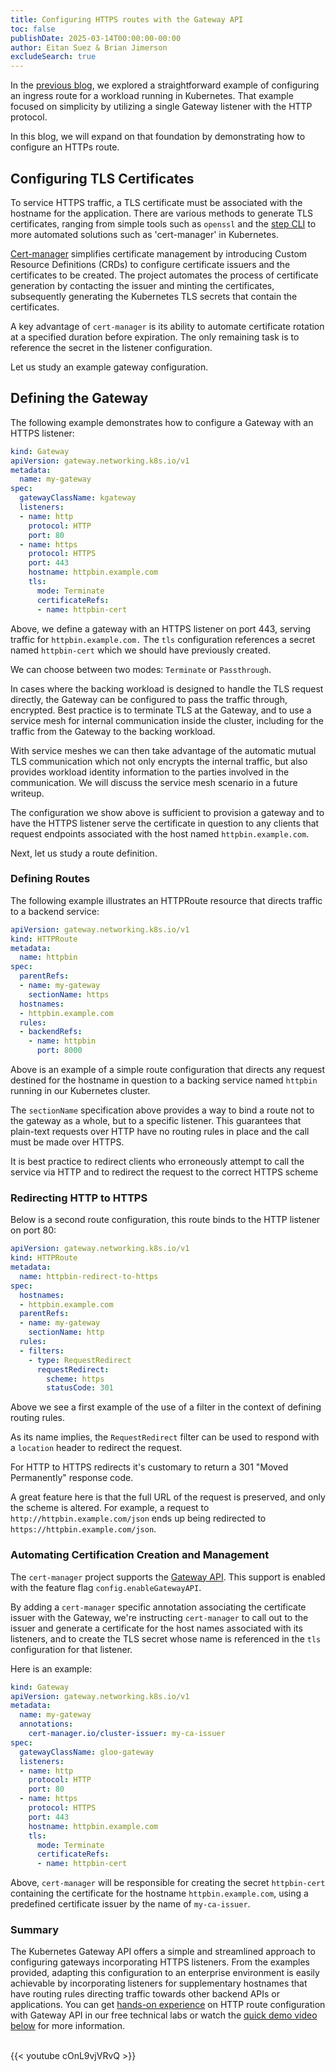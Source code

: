 ```yaml
---
title: Configuring HTTPS routes with the Gateway API
toc: false
publishDate: 2025-03-14T00:00:00-00:00
author: Eitan Suez & Brian Jimerson
excludeSearch: true
---
```


In the [previous blog](https://kgateway.dev/blog/introduction-to-kubernetes-gateway-api/), we explored a straightforward example of configuring an ingress route for a workload running in Kubernetes. That example focused on simplicity by utilizing a single Gateway listener with the HTTP protocol. 

In this blog, we will expand on that foundation by demonstrating how to configure an HTTPs route. 

## Configuring TLS Certificates

To service HTTPS traffic, a TLS certificate must be associated with the hostname for the application. There are various methods to generate TLS certificates, ranging from simple tools such as `openssl` and the [step CLI](https://smallstep.com/docs/step-cli/) to more automated solutions such as 'cert-manager' in Kubernetes. 

[Cert-manager](https://cert-manager.io/) simplifies certificate management by introducing Custom Resource Definitions (CRDs) to configure certificate issuers and the certificates to be created. The project automates the process of certificate generation by contacting the issuer and minting the certificates, subsequently generating the Kubernetes TLS secrets that contain the certificates.

A key advantage of `cert-manager` is its ability to automate certificate rotation at a specified duration before expiration. The only remaining task is to reference the secret in the listener configuration.

Let us study an example gateway configuration.

## Defining the Gateway

The following example demonstrates how to configure a Gateway with an HTTPS listener:
```yaml
kind: Gateway
apiVersion: gateway.networking.k8s.io/v1
metadata:
  name: my-gateway
spec:
  gatewayClassName: kgateway
  listeners:
  - name: http
    protocol: HTTP
    port: 80
  - name: https
    protocol: HTTPS
    port: 443
    hostname: httpbin.example.com
    tls:
      mode: Terminate
      certificateRefs:
      - name: httpbin-cert
```
Above, we define a gateway with an HTTPS listener on port 443, serving traffic for `httpbin.example.com.` The `tls` configuration references a secret named `httpbin-cert` which we should have previously created.

We can choose between two modes: `Terminate` or `Passthrough`.

In cases where the backing workload is designed to handle the TLS request directly, the Gateway can be configured to pass the traffic through, encrypted. Best practice is to terminate TLS at the Gateway, and to use a service mesh for internal communication inside the cluster, including for the traffic from the Gateway to the backing workload. 

With service meshes we can then take advantage of the automatic mutual TLS communication which not only encrypts the internal traffic, but also provides workload identity information to the parties involved in the communication. We will discuss the service mesh scenario in a future writeup.

The configuration we show above is sufficient to provision a gateway and to have the HTTPS listener serve the certificate in question to any clients that request endpoints associated with the host named `httpbin.example.com`.

Next, let us study a route definition.

### Defining Routes 

The following example illustrates an HTTPRoute resource that directs traffic to a backend service:
```yaml
apiVersion: gateway.networking.k8s.io/v1
kind: HTTPRoute
metadata:
  name: httpbin
spec:
  parentRefs:
  - name: my-gateway
    sectionName: https
  hostnames:
  - httpbin.example.com
  rules:
  - backendRefs:
    - name: httpbin
      port: 8000
```
Above is an example of a simple route configuration that directs any request destined for the hostname in question to a backing service named `httpbin` running in our Kubernetes cluster.

The `sectionName` specification above provides a way to bind a route not to the gateway as a whole, but to a specific listener. This guarantees that plain-text requests over HTTP have no routing rules in place and the call must be made over HTTPS.

It is best practice to redirect clients who erroneously attempt to call the service via HTTP and to redirect the request to the correct HTTPS scheme

### Redirecting HTTP to HTTPS

Below is a second route configuration, this route binds to the HTTP listener on port 80:
```yaml
apiVersion: gateway.networking.k8s.io/v1
kind: HTTPRoute
metadata:
  name: httpbin-redirect-to-https
spec:
  hostnames:
  - httpbin.example.com
  parentRefs:
  - name: my-gateway
    sectionName: http
  rules:
  - filters:
    - type: RequestRedirect
      requestRedirect:
        scheme: https
        statusCode: 301
```
Above we see a first example of the use of a filter in the context of defining routing rules.

As its name implies, the `RequestRedirect` filter can be used to respond with a `location` header to redirect the request.

For HTTP to HTTPS redirects it's customary to return a 301 "Moved Permanently" response code.

A great feature here is that the full URL of the request is preserved, and only the scheme is altered. For example, a request to `http://httpbin.example.com/json` ends up being redirected to `https://httpbin.example.com/json`.

### Automating Certification Creation and Management

The `cert-manager` project supports the [Gateway API](https://cert-manager.io/docs/usage/gateway/). This support is enabled with the feature flag `config.enableGatewayAPI`. 

By adding a `cert-manager` specific annotation associating the certificate issuer with the Gateway, we're instructing `cert-manager` to call out to the issuer and generate a certificate for the host names associated with its listeners, and to create the TLS secret whose name is referenced in the `tls` configuration for that listener.

Here is an example:
```yaml
kind: Gateway
apiVersion: gateway.networking.k8s.io/v1
metadata:
  name: my-gateway
  annotations:
    cert-manager.io/cluster-issuer: my-ca-issuer
spec:
  gatewayClassName: gloo-gateway
  listeners:
  - name: http
    protocol: HTTP
    port: 80
  - name: https
    protocol: HTTPS
    port: 443
    hostname: httpbin.example.com
    tls:
      mode: Terminate
      certificateRefs:
      - name: httpbin-cert
```
Above, `cert-manager` will be responsible for creating the secret `httpbin-cert` containing the certificate for the hostname `httpbin.example.com`, using a predefined certificate issuer by the name of `my-ca-issuer`.

### Summary

The Kubernetes Gateway API offers a simple and streamlined approach to configuring gateways incorporating HTTPS listeners. From the examples provided, adapting this configuration to an enterprise environment is easily achievable by incorporating listeners for supplementary hostnames that have routing rules directing traffic towards other backend APIs or applications. You can get [hands-on experience](https://www.solo.io/resources/lab/configure-https-with-the-gateway-api-and-kgateway) on HTTP route configuration with Gateway API in our free technical labs or watch the [quick demo video below](https://youtu.be/cOnL9vjVRvQ) for more information.

<br>
{{< youtube cOnL9vjVRvQ >}}
